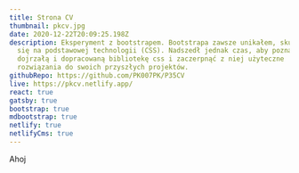 ```yaml
---
title: Strona CV
thumbnail: pkcv.jpg
date: 2020-12-22T20:09:25.198Z
description: Eksperyment z bootstrapem. Bootstrapa zawsze unikałem, skupiając
  się na podstawowej technologii (CSS). Nadszedł jednak czas, aby poznać gotową,
  dojrzałą i dopracowaną bibliotekę css i zaczerpnąć z niej użyteczne
  rozwiązania do swoich przyszłych projektów.
githubRepo: https://github.com/PK007PK/P35CV
live: https://pkcv.netlify.app/
react: true
gatsby: true
bootstrap: true
mdbootstrap: true
netlify: true
netlifyCms: true
---
```

Ahoj